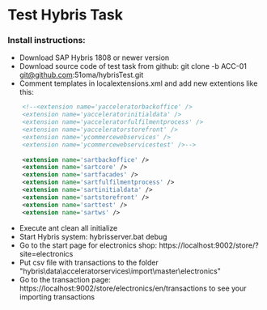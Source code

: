 # Test Hybris Task

### Install instructions:
* Download SAP Hybris 1808 or newer version
* Download source code of test task from github:
git clone -b ACC-01 git@github.com:51oma/hybrisTest.git
* Comment templates in localextensions.xml and add new extentions like this:
```xml
    <!--<extension name='yacceleratorbackoffice' />
    <extension name='yacceleratorinitialdata' />
    <extension name='yacceleratorfulfilmentprocess' />
    <extension name='yacceleratorstorefront' />
    <extension name='ycommercewebservices' />
    <extension name='ycommercewebservicestest' />-->
	
    <extension name='sartbackoffice' />
    <extension name='sartcore' />
    <extension name='sartfacades' />
    <extension name='sartfulfilmentprocess' />
    <extension name='sartinitialdata' />
    <extension name='sartstorefront' />
    <extension name='sarttest' />
    <extension name='sartws' />	
```
* Execute ant clean all initialize
* Start Hybris system: hybrisserver.bat debug
* Go to the start page for electronics shop: https://localhost:9002/store/?site=electronics
* Put csv file with transactions to the folder "hybris\data\acceleratorservices\import\master\electronics"
* Go to the transaction page: https://localhost:9002/store/electronics/en/transactions to see your importing transactions
